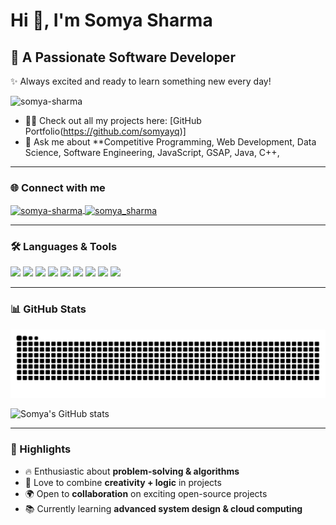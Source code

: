 # Hi 👋, I'm Somya Sharma  

## 🚀 A Passionate Software Developer  
✨ Always excited and ready to learn something new every day!  

<p align="left"> 
  <img src="https://komarev.com/ghpvc/?username=shukabum&label=Profile%20views&color=0e75b6&style=flat" alt="somya-sharma" /> 
</p>

- 👨‍💻 Check out all my projects here: [GitHub Portfolio(https://github.com/somyayq)]
- 💬 Ask me about **Competitive Programming, Web Development, Data Science, Software Engineering, JavaScript, GSAP, Java, C++,     

---

### 🌐 Connect with me  
<p align="left">
<a href="https://www.linkedin.com/in/somya-sharma-7256192b2/" target="blank">
  <img align="center" src="https://raw.githubusercontent.com/rahuldkjain/github-profile-readme-generator/master/src/images/icons/Social/linked-in-alt.svg" alt="somya-sharma" height="30" width="40" />
</a>
<a href="https://www.instagram.com/___somya_sharma/" target="blank">
  <img align="center" src="https://raw.githubusercontent.com/rahuldkjain/github-profile-readme-generator/master/src/images/icons/Social/instagram.svg" alt="somya_sharma" height="30" width="40" />
</a>
</p>

---
  
### 🛠️ Languages & Tools  
<p align="left"> 
  <img src="https://img.shields.io/badge/C++-00599C?style=for-the-badge&logo=c%2B%2B&logoColor=white"/> 
  <img src="https://img.shields.io/badge/Java-ED8B00?style=for-the-badge&logo=openjdk&logoColor=white"/> 
  <img src="https://img.shields.io/badge/JavaScript-323330?style=for-the-badge&logo=javascript&logoColor=F7DF1E"/> 
  <img src="https://img.shields.io/badge/Python-3776AB?style=for-the-badge&logo=python&logoColor=white"/> 
  <img src="https://img.shields.io/badge/SQL-025E8C?style=for-the-badge&logo=postgresql&logoColor=white"/> 

  <!-- AI & ML -->
  <img src="https://img.shields.io/badge/Pandas-150458?style=for-the-badge&logo=pandas&logoColor=white"/> 
  <img src="https://img.shields.io/badge/NumPy-013243?style=for-the-badge&logo=numpy&logoColor=white"/> 
  <img src="https://img.shields.io/badge/Jupyter-F37626?style=for-the-badge&logo=jupyter&logoColor=white"/> 
  <img src="https://img.shields.io/badge/Matplotlib-11557c?style=for-the-badge&logo=plotly&logoColor=white"/> 
</p>


---

### 📊 GitHub Stats  
![](https://github.com/shukabum/shukabum/blob/output/github-contribution-grid-snake-dark.svg)  

  

![Somya's GitHub stats](https://github-readme-stats.vercel.app/api?username=somyayq&show_icons=true&theme=dark)  

 
---

### 🌟 Highlights  
- 🔥 Enthusiastic about **problem-solving & algorithms**  
- 🎨 Love to combine **creativity + logic** in projects  
- 🌍 Open to **collaboration** on exciting open-source projects  
- 📚 Currently learning **advanced system design & cloud computing**  

